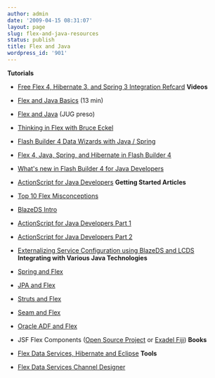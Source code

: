 ```yaml
---
author: admin
date: '2009-04-15 08:31:07'
layout: page
slug: flex-and-java-resources
status: publish
title: Flex and Java
wordpress_id: '901'
---
```


**Tutorials**

  * [Free Flex 4, Hibernate 3, and Spring 3 Integration Refcard](http://www.jamesward.com/2010/06/14/flex-4-hibernate-3-and-spring-3-integration/)
**Videos**

  * [Flex and Java Basics](http://www.jamesward.com/2010/02/23/flex-4-and-java-basics-video/) (13 min)
  * [Flex and Java](http://www.jamesward.com/blog/2008/07/21/video-flex-and-java/) (JUG preso)
  * [Thinking in Flex with Bruce Eckel](http://www.jamesward.com/blog/2008/09/03/thinking-in-flex-with-bruce-eckel/)
  * [Flash Builder 4 Data Wizards with Java / Spring](http://www.jamesward.com/2010/01/11/flash-builder-4-data-wizards-with-java-spring/)
  * [Flex 4, Java, Spring, and Hibernate in Flash Builder 4](http://www.jamesward.com/2010/01/17/flex-4-and-java-spring-hibernate-in-flash-builder-4/)
  * [What's new in Flash Builder 4 for Java Developers](http://seminars.adobe.acrobat.com/p31679079/)
  * [ActionScript for Java Developers](http://seminars.adobe.acrobat.com/p69179960/)
**Getting Started Articles**

  * [Top 10 Flex Misconceptions](http://www.infoq.com/news/2007/12/top-10-flex-misconceptions)
  * [BlazeDS Intro](http://www.infoq.com/articles/blazeds-intro)
  * [ActionScript for Java Developers Part 1](http://www.javaworld.com/javaworld/jw-02-2009/jw-02-actionscript1.html)
  * [ActionScript for Java Developers Part 2](http://www.javaworld.com/javaworld/jw-03-2009/jw-03-actionscript2.html)
  * [Externalizing Service Configuration using BlazeDS and LCDS](http://coenraets.org/blog/2009/03/externalizing-service-configuration-using-blazeds-and-lcds/)
**Integrating with Various Java Technologies**

  * [Spring and Flex](http://www.jamesward.com/blog/2009/04/06/download-the-flex-and-spring-integration-refcard/)
  * [JPA and Flex](http://amfibian.sourceforge.net/)
  * [Struts and Flex](http://code.google.com/p/fxstruts/)
  * [Seam and Flex](http://in.relation.to/Bloggers/SeamAndFlex)
  * [Oracle ADF and Flex](http://biemond.blogspot.com/2008/07/crud-operations-in-flex-with-adf-bc.html)
  * JSF Flex Components ([Open Source Project](http://code.google.com/p/jsf-flex/) or [Exadel Fiji](http://exadel.com/web/portal/fiji))
**Books**

  * [Flex Data Services, Hibernate and Eclipse](http://www.slinnbooks.com/books/serverSide)
**Tools**

  * [Flex Data Services Channel Designer](http://www.slinnbooks.com/FDSCD)

